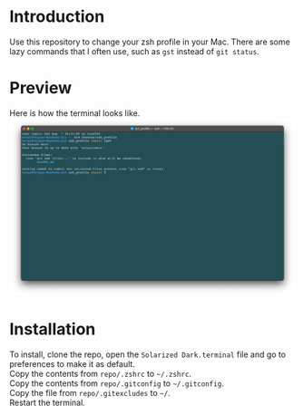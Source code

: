 # Introduction
Use this repository to change your zsh profile in your Mac. There are some lazy commands that I often use, such as `gst` instead of `git status`.

# Preview
Here is how the terminal looks like.
![ScreenShot](./ScreenShot.png)

# Installation
To install, clone the repo, open the `Solarized Dark.terminal` file and go to preferences to make it as default.  
Copy the contents from `repo/.zshrc` to `~/.zshrc`.  
Copy the contents from `repo/.gitconfig` to `~/.gitconfig`.  
Copy the file from `repo/.gitexcludes` to `~/`.  
Restart the terminal.  
